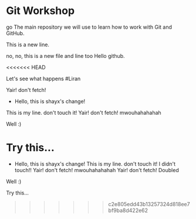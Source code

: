 # Git Workshop


go
The main repository we will use to learn how to work with Git and GitHub.

This is a new line.

no, no, this is a new file and line too
Hello github.

<<<<<<< HEAD


Let's see what happens #Liran

Yair! don't fetch!



* Hello, this is shayx's change!

This is my line. don't touch it!
Yair! don't fetch!
mwouhahahahah

Well :)

Try this...
=======

* Hello, this is shayx's change!
This is my line. don't touch it! I didn't touch!!
Yair! don't fetch!
mwouhahahahah
Yair! don't fetch! Doubled

Well :)

Try this...
>>>>>>> c2e805edd43b13257324d818ee7bf9ba8d422e62

